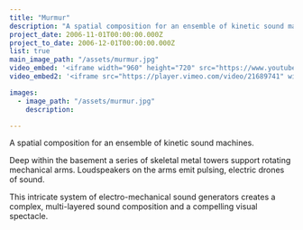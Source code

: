 ```yaml
---
title: "Murmur"
description: "A spatial composition for an ensemble of kinetic sound machines."
project_date: 2006-11-01T00:00:00.000Z
project_to_date: 2006-12-01T00:00:00.000Z
list: true
main_image_path: "/assets/murmur.jpg"
video_embed: '<iframe width="960" height="720" src="https://www.youtube-nocookie.com/embed/f6rCXy6cB0I?rel=0" frameborder="0" allowfullscreen></iframe>'
video_embed2: '<iframe src="https://player.vimeo.com/video/21689741" width="640" height="480" frameborder="0" webkitallowfullscreen mozallowfullscreen allowfullscreen></iframe>'

images:
  - image_path: "/assets/murmur.jpg"
    description:

---
```

A spatial composition for an ensemble of kinetic sound machines.

Deep within the basement a series of skeletal metal towers support rotating mechanical arms. Loudspeakers on the arms emit pulsing, electric drones of sound.

This intricate system of electro-mechanical sound generators creates a complex, multi-layered sound composition and a compelling visual spectacle.